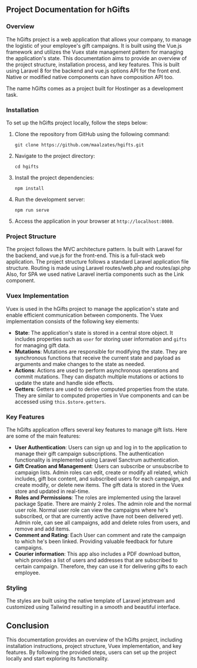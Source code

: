 ## Project Documentation for hGifts
### Overview
The hGifts project is a web application that allows your company, to manage the logistic of your employee's gift campaigns. It is built using the Vue.js framework and utilizes the Vuex state management pattern for managing the application's state. This documentation aims to provide an overview of the project structure, installation process, and key features.
This is built using Laravel 8 for the backend and vue.js options  API for the front end. Native or modified native components can have composition API too. 

The name  hGifts comes as a project built for Hostinger as a development task. 

### Installation
To set up the hGifts project locally, follow the steps below:
1. Clone the repository from GitHub using the following command:
   ```
   git clone https://github.com/maalzates/hgifts.git
   ```
2. Navigate to the project directory:
   ```
   cd hgifts
   ```
3. Install the project dependencies:
   ```
   npm install
   ```
4. Run the development server:
   ```
   npm run serve
   ```
5. Access the application in your browser at `http://localhost:8080`.
### Project Structure
The project follows the MVC architecture pattern. Is built with Laravel for the backend, and vue.js for the front-end. This is a full-stack web application. 
The project structure follows a standard Laravel application file structure. 
Routing is made using Laravel routes/web.php and routes/api.php 
Also, for SPA we used native Laravel inertia components such as the Link component. 

### Vuex Implementation
Vuex is used in the hGifts project to manage the application's state and enable efficient communication between components. The Vuex implementation consists of the following key elements:
- **State**: The application's state is stored in a central store object. It includes properties such as `user` for storing user information and `gifts` for managing gift data.
- **Mutations**: Mutations are responsible for modifying the state. They are synchronous functions that receive the current state and payload as arguments and make changes to the state as needed.
- **Actions**: Actions are used to perform asynchronous operations and commit mutations. They can dispatch multiple mutations or actions to update the state and handle side effects.
- **Getters**: Getters are used to derive computed properties from the state. They are similar to computed properties in Vue components and can be accessed using `this.$store.getters`.
### Key Features
The hGifts application offers several key features to manage gift lists. Here are some of the main features:
- **User Authentication**: Users can sign up and log in to the application to manage their gift campaign subscriptions. The authentication functionality is implemented using Laravel Sanctrum authentication. 
- **Gift Creation and Management**: Users can subscribe or unsubscribe to campaign lists. Admin roles can edit, create or modify all related, which includes, gift box content, and subscribed users for each campaign, and create modify, or delete new items. The gift data is stored in the Vuex store and updated in real-time.
- **Roles and Permissions**: The roles are implemented using the laravel package Spatie. There are mainly 2 roles. The admin role and the normal user role. Normal user role can view the campaigns where he's subscribed, or that are currently active (have not been delivered yet). Admin role, can see all campaigns, add and delete roles from users,  and remove and add items. 
- **Comment and Rating**: Each User can comment and rate the campaign to which he's been linked. Providing valuable feedback for future campaigns. 
- **Courier information**: This app also includes a PDF download button, which provides a list of users and addresses that are subscribed to certain campaign. Therefore, they can use it for delivering gifts to each employee.

### Styling
The styles are built using the native template of Laravel jetstream and customized using Tailwind resulting in a smooth and beautiful interface. 

## Conclusion
This documentation provides an overview of the hGifts project, including installation instructions, project structure, Vuex implementation, and key features. By following the provided steps, users can set up the project locally and start exploring its functionality.
